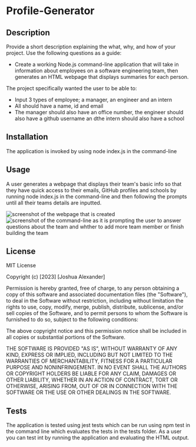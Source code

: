 # Profile-Generator

## Description

Provide a short description explaining the what, why, and how of your project. Use the following questions as a guide:

- Create a working Node.js command-line application that will take in information about employees on a software engineering team, then generates an HTML webpage that displays summaries for each person.

The project specifically wanted the user to be able to:

- Input 3 types of employee; a manager, an engineer and an intern
- All should have a name, id and email
- The manager should also have an office number, the engineer should also have a github username an dthe intern should also have a school

## Installation

The application is invoked by using node index.js in the command-line

## Usage

A user generates a webpage that displays their team's basic info so that they have quick access to their emails, GitHub profiles and schools by running node index.js in the command-line and then following the prompts until all their teams details are inputted.


![screenshot of the webpage that is created]()
![screenshot of the command-line as it is prompting the user to answer questions about the team and whther to add more team member or finish building the team]()


## License

MIT License

Copyright (c) [2023] [Joshua Alexander]

Permission is hereby granted, free of charge, to any person obtaining a copy
of this software and associated documentation files (the "Software"), to deal
in the Software without restriction, including without limitation the rights
to use, copy, modify, merge, publish, distribute, sublicense, and/or sell
copies of the Software, and to permit persons to whom the Software is
furnished to do so, subject to the following conditions:

The above copyright notice and this permission notice shall be included in all
copies or substantial portions of the Software.

THE SOFTWARE IS PROVIDED "AS IS", WITHOUT WARRANTY OF ANY KIND, EXPRESS OR
IMPLIED, INCLUDING BUT NOT LIMITED TO THE WARRANTIES OF MERCHANTABILITY,
FITNESS FOR A PARTICULAR PURPOSE AND NONINFRINGEMENT. IN NO EVENT SHALL THE
AUTHORS OR COPYRIGHT HOLDERS BE LIABLE FOR ANY CLAIM, DAMAGES OR OTHER
LIABILITY, WHETHER IN AN ACTION OF CONTRACT, TORT OR OTHERWISE, ARISING FROM,
OUT OF OR IN CONNECTION WITH THE SOFTWARE OR THE USE OR OTHER DEALINGS IN THE
SOFTWARE.


## Tests

The application is tested using jest tests which can be run using npm test in the command line which evaluates the tests in the tests folder.
As a user you can test int by running the application and evaluating the HTML output.
